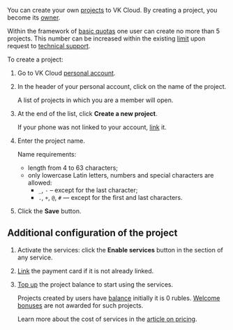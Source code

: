 You can create your own [projects](../../../concepts/projects) to VK Cloud. By creating a project, you become its [owner](../../../concepts/rolesandpermissions).

<info>

Within the framework of [basic quotas](../../../concepts/quotasandlimits) one user can create no more than 5 projects. This number can be increased within the existing [limit](../../../concepts/quotasandlimits) upon request to [technical support](/en/contacts).

</info>

To create a project:

1. Go to VK Cloud [personal account](https://mcs.mail.ru/app/en).

1. In the header of your personal account, click on the name of the project.

    A list of projects in which you are a member will open.

1. At the end of the list, click **Create a new project**.

    If your phone was not linked to your account, [link](../../../instructions/activation#linking_a_phone_number) it.

1. Enter the project name.

    Name requirements:

   - length from 4 to 63 characters;
   - only lowercase Latin letters, numbers and special characters are allowed:
      - `_`, `-` – except for the last character;
      - `.`, `+`, `@`, `#` — except for the first and last characters.

1. Click the **Save** button.

## Additional configuration of the project

1. Activate the services: click the **Enable services** button in the section of any service.

1. [Link](../../../instructions/activation#linking_a_bank_card) the payment card if it is not already linked.

1. [Top up](/en/additionals/billing/operations/payment) the project balance to start using the services.

    Projects created by users have [balance](/en/additionals/billing/start/balance) initially it is 0 rubles. [Welcome bonuses](/en/additionals/billing/concepts/bonus) are not awarded for such projects.

   Learn more about the cost of services in the [article on pricing](../../../tariffication).
